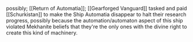 possibly; [[Return of Automatia]]; [[Gearforged Vanguard]] tasked and paid [[Schurkistan]] to make the Ship Automatia disappear to halt their research progress, possibly because the automation/automaton aspect of this ship violated Mekhanite beliefs that they're the only ones with the divine right to create this kind of machinery. 